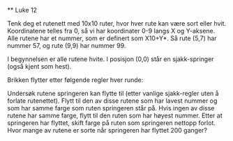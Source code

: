 ** Luke 12

Tenk deg et rutenett med 10x10 ruter, hvor hver rute kan være sort eller hvit. Koordinatene telles fra 0, så vi har koordinater 0-9 langs X og Y-aksene. Alle rutene har et nummer, som er definert som X10+Y*. Så rute (5,7) har nummer 57, og rute (9,9) har nummer 99.

I begynnelsen er alle rutene hvite. I posisjon (0,0) står en sjakk-springer (også kjent som hest).

Brikken flytter etter følgende regler hver runde:

Undersøk rutene springeren kan flytte til (etter vanlige sjakk-regler uten å forlate rutenettet). Flytt til den av disse rutene som har lavest nummer og som har samme farge som ruten springeren står på. Hvis ingen av disse rutene har samme farge, flytt til den ruten som har høyest nummer.
Etter at springeren har flyttet, skift farge på ruten som springeren nettopp forlot.
Hvor mange av rutene er sorte når springeren har flyttet 200 ganger?
